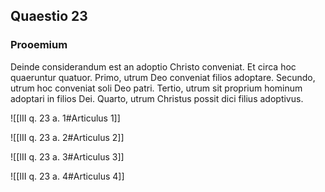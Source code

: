 ## Quaestio 23

### Prooemium

Deinde considerandum est an adoptio Christo conveniat. Et circa hoc quaeruntur quatuor. Primo, utrum Deo conveniat filios adoptare. Secundo, utrum hoc conveniat soli Deo patri. Tertio, utrum sit proprium hominum adoptari in filios Dei. Quarto, utrum Christus possit dici filius adoptivus.

![[III q. 23 a. 1#Articulus 1]]

![[III q. 23 a. 2#Articulus 2]]

![[III q. 23 a. 3#Articulus 3]]

![[III q. 23 a. 4#Articulus 4]]

